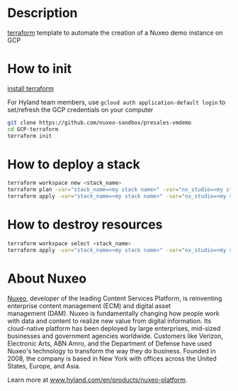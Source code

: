 # Description

[terraform](https://developer.hashicorp.com/terraform) template to automate the creation of a Nuxeo demo instance on GCP

# How to init

[install terraform](https://developer.hashicorp.com/terraform/tutorials/gcp-get-started/install-cli)

For Hyland team members, use `gcloud auth application-default login` to set/refresh the GCP credentials on your computer

```bash
git clone https://github.com/nuxeo-sandbox/presales-vmdemo
cd GCP-terraform
terraform init
```

# How to deploy a stack

```bash
terraform workspace new <stack_name>
terraform plan -var="stack_name=<my stack name>" -var="nx_studio=<my studio project>"
terraform apply -var="stack_name=<my stack name>" -var="nx_studio=<my studio project>"
```

# How to destroy resources

```bash
terraform workspace select <stack_name>
terraform apply -var="stack_name=<my stack name>" -var="nx_studio=<my studio project>" --destroy
```

# About Nuxeo
[Nuxeo](www.hyland.com/en/products/nuxeo-platform), developer of the leading Content Services Platform, is reinventing enterprise content management (ECM) and digital asset management (DAM). Nuxeo is fundamentally changing how people work with data and content to realize new value from digital information. Its cloud-native platform has been deployed by large enterprises, mid-sized businesses and government agencies worldwide. Customers like Verizon, Electronic Arts, ABN Amro, and the Department of Defense have used Nuxeo's technology to transform the way they do business. Founded in 2008, the company is based in New York with offices across the United States, Europe, and Asia.

Learn more at www.hyland.com/en/products/nuxeo-platform.


